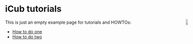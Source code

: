 <div style="position:fixed;top:140px;left:85%;">
    <img src="../gif/icub-rotate.gif" width="60%" height="60%">
</div>

# iCub tutorials

This is just an empty example page for tutorials and HOWTOs:

- [How to do one](tutorial_one.md)
- [How to do two](tutorial_two.md)

